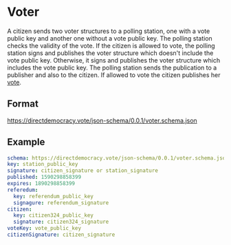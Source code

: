 # Voter

A citizen sends two voter structures to a polling station, one with a vote public key and another one without a vote public key.
The polling station checks the validity of the vote.
If the citizen is allowed to vote, the polling station signs and publishes the voter structure which doesn't include the vote public key.
Otherwise, it signs and publishes the voter structure which includes the vote public key.
The polling station sends the publication to a publisher and also to the citizen.
If allowed to vote the citizen publishes her [vote](vote.md).

## Format

https://directdemocracy.vote/json-schema/0.0.1/voter.schema.json

## Example

```yaml
schema: https://directdemocracy.vote/json-schema/0.0.1/voter.schema.json
key: station_public_key
signature: citizen_signature or station_signature
published: 1590298858399
expires: 1890298858399
referedum:
  key: referendum_public_key
  signagure: referendum_signature
citizen:
  key: citizen324_public_key
  signature: citizen324_signature
voteKey: vote_public_key
citizenSignature: citizen_signature
```
